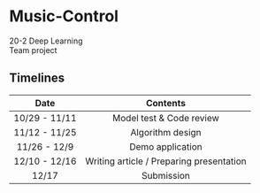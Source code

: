 # Music-Control
20-2 Deep Learning  
Team project

## Timelines
|Date|Contents|
|:---:|:---:|
|10/29 - 11/11|Model test & Code review|
|11/12 - 11/25|Algorithm design|
|11/26 - 12/9|Demo application|
|12/10 - 12/16|Writing article / Preparing presentation|
|12/17|Submission|
